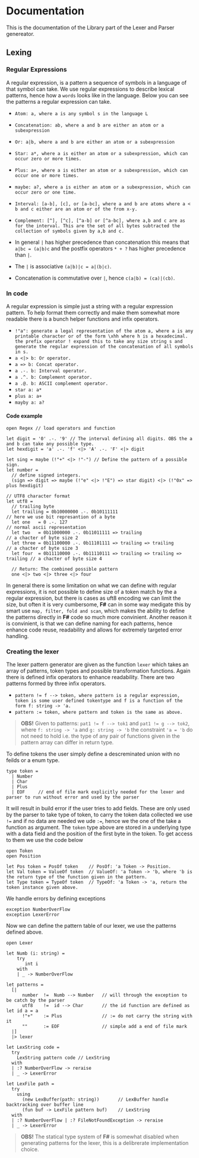 # Documentation
This is the documentation of the Library part of the Lexer and Parser genereator.

## Lexing
### Regular Expressions
A regular expression, is a pattern a sequence of symbols in a language of that symbol can take.
We use regular expressions to describe lexical patterns, hence how a `words` looks like in the language. Below you can see the patterns a regular expression can take.

- `Atom: a, where a is any symbol s in the language L`
- `Concatenation: ab, where a and b are either an atom or a subexpression`
- `Or: a|b, where a and b are either an atom or a subexpression`
- `Star: a*, where a is either an atom or a subexpression, which can occur zero or more times.`
- `Plus: a+, where a is either an atom or a subexpression, which can occur one or more times.`
- `maybe: a?, where a is either an atom or a subexpression, which can occur zero or one time.`
- `Interval: [a-b], [c], or [a-bc], where a and b are atoms where a < b and c either are an atom or of the from x-y.`
- `Complement: [^], [^c], [^a-b] or [^a-bc], where a,b and c are as for the interval. This are the set of all bytes subtracted the collection of symbols given by a,b and c.`

- In general `|` has higher precedence than concatenation this means that `a|bc = (a|b)c` and the postfix operators `* + ?` has higher precedence than `|`.
-  The `|` is associative `(a|b)|c = a|(b|c)`.
-  Concatenation is commutative over `|`, hence `c(a|b) = (ca)|(cb)`.

### In code
A regular expression is simple just a string with a regular expression pattern. 
To help format them correctly and make them somewhat more readable there is a bunch helper functions and infix operators.
- `!"a": generate a legal representation of the atom a, where a is any printable character or of the form \xhh where h is a hexadecimal. the prefix operator ! expand this to take any size string s and generate the regular expression of the concatenation of all symbols in s.`
- `a <|> b: Or operator.`
- `a => b: Concat operator.`
- `a .-. b: Interval operator.`
- `a .^. b: Complement operator.`
- `a .@. b: ASCII complement operator.`
- `star a: a*`
- `plus a: a+`
- `mayby a: a?`

#### Code example
```F#
open Regex // load operators and function

let digit = '0' .-. '9' // The interval defining all digits. OBS the a and b can take any possible type.
let hexdigit = 'a' .-. 'f' <|> 'A' .-. 'F' <|> digit

let sing = maybe (!"+" <|> !"-") // Define the pattern of a possible sign.
let number = 
  // define signed integers.
  (sign => digit => maybe (!"e" <|> !"E") => star digit) <|> (!"0x" => plus hexdigit) 

// UTF8 character format
let utf8 =
  // trailing byte
  let trailing = 0b10000000 .-. 0b10111111                                  // here we use bit represantion of a byte
  let one   = 0 .-. 127                                                     // normal ascii representation
  let two   = 0b11000000 .-. 0b11011111 => trailing                         // a chacter of byte size 2
  let three = 0b11100000 .-. 0b11101111 => trailing => trailing             // a chacter of byte size 3
  let four  = 0b11110000 .-. 0b11110111 => trailing => trailing => trailing // a chacter of byte size 4
  
  // Return: The combined possible pattern 
  one <|> two <|> three <|> four
```

In general there is some limitation on what we can define with regular expressions, it is not possible to define size of a token match by the a regular expression, but there is cases as uft8 encoding we can limit the size, but often it is very cumbersome, **F#** can in some way medigate this by smart use `map, filter, fold and scan`, which makes the ability to define the patterns directly in **F#** code so much more convinient. Another reason it is convinient, is that we can define naming for each patterns, hence enhance code reuse, readability and allows for extremely targeted error handling. 

### Creating the lexer
The lexer pattern generator are given as the function `lexer` which takes an array of patterns, token types and possible transformation functions.
Again there is defined infix operators to enhance readability. There are two patterns formed by three infix operators.
- `pattern != f --> token, where pattern is a regular expression, token is some user defined tokentype and f is a function of the form f: string -> 'a.`
- `pattern := token, where pattern and token is the same as above.`

> **OBS!** Given to patterns: `pat1 != f --> tok1` and `pat1 != g --> tok2`, where `f: string -> 'a` and `g: string -> 'b` the constraint `'a = 'b` do not need to hold i.e. the type of any pair of functions given in the pattern array can differ in return type. 

To define tokens the user simply define a descreminated union with no feilds or a enum type.
```F#
type token =
  | Number
  | Char
  | Plus
  | EOF     // end of file mark explicitly needed for the lexer and parser to run without error and used by the parser
```
It will result in build error if the user tries to add fields. 
These are only used by the parser to take type of token, to carry the token data collected we use `!=` and if no data are
needed we ude `:=`, hence we the one of the take a function as argument.
The `token` type above are stored in a underlying type with a data field and the position of the first byte in the token.
To get access to them we use the code below
```F#
open Token
open Position

let Pos token = PosOf token    // PosOf: 'a Token -> Position.
let Val token = ValueOf token  // ValueOf: 'a Token -> 'b, where 'b is the return type of the function given in the pattern. 
let Type token = TypeOf token  // TypeOf: 'a Token -> 'a, return the token instance given above.
```

We handle errors by defining exceptions
```F#
exception NumberOverFlow
exception LexerError
```
Now we can define the pattern table of our lexer, we use the patterns defined above.
```F#
open Lexer

let Numb (i: string) =
    try
       int i
    with
    | _ -> NumberOverFlow

let patterns =
  [|
      number  !=  Numb --> Number   // will through the exception to be catch by the parser
      utf8    !=  id --> Char       // the id function are defined as let id a = a
      !"+"    := Plus               // := do not carry the string with it
      ""      := EOF                // simple add a end of file mark
  |]
  |> lexer
  
let LexString code = 
  try
    LexString pattern code // LexString
  with
  | :? NumberOverFlow -> reraise
  | _ -> LexerError
  
let LexFile path =
  try
    using 
      (new LexBuffer(path: string))       // LexBuffer handle backtracking over buffer line
      (fun buf -> LexFile pattern buf)    // LexString
  with
  | :? NumberOverFlow | :? FileNotFoundException -> reraise
  | _ -> LexerError
```

> **OBS!** The statical type system of **F#** is somewhat disabled when generating patterns for the lexer, this is a delibrerate implementation choice.

 
